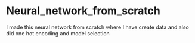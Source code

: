 # Neural_network_from_scratch
I made this neural network from scratch where I have create data and also did one hot encoding and model selection 
